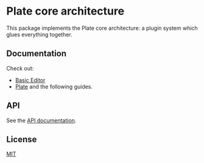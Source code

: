 # Plate core architecture

This package implements the Plate core architecture: a plugin system which
glues everything together.

## Documentation

Check out:
- [Basic Editor](https://platejs.org/docs/basic-editor)
- [Plate](https://platejs.org/docs/Plate) and the following guides.

## API

See the [API documentation](https://plate-api.udecode.io/globals.html). 

## License

[MIT](../../LICENSE)
